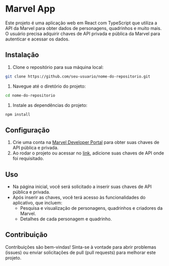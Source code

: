 # **Marvel App**

Este projeto é uma aplicação web em React com TypeScript que utiliza a API da Marvel para obter dados de personagens, quadrinhos e muito mais. O usuário precisa adquirir chaves de API privada e pública da Marvel para autenticar e acessar os dados.

## **Instalação**

1. Clone o repositório para sua máquina local:

```bash
git clone https://github.com/seu-usuario/nome-do-repositorio.git
```

1. Navegue até o diretório do projeto:

```bash
cd nome-do-repositorio
```

1. Instale as dependências do projeto:

```bash
npm install
```

## **Configuração**

1. Crie uma conta na [Marvel Developer Portal](https://developer.marvel.com/account) para obter suas chaves de API pública e privada.
2. Ao rodar o projeto ou acessar no [link](https://marvel-app-pl.vercel.app/), adicione suas chaves de API onde foi requisitado.

## **Uso**

- Na página inicial, você será solicitado a inserir suas chaves de API pública e privada.
- Após inserir as chaves, você terá acesso às funcionalidades do aplicativo, que incluem:
    - Pesquisa e visualização de personagens, quadrinhos e criadores da Marvel.
    - Detalhes de cada personagem e quadrinho.

## **Contribuição**

Contribuições são bem-vindas! Sinta-se à vontade para abrir problemas (issues) ou enviar solicitações de pull (pull requests) para melhorar este projeto.
